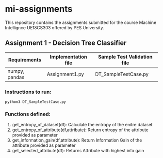 # mi-assignments
This repository contains the assignments submitted for the course Machine Intellignce UE18CS303 offered by PES University.

## Assignment 1 - Decision Tree Classifier

| Requirements  | Implementation file | Sample Test Validation file |
| --------------| ------------------- | --------------------------- |
| numpy, pandas | Assignment1.py      | DT_SampleTestCase.py        |

### Instructions to run:
```python3 DT_SampleTestCase.py```

### Functions defined:
1) get_entropy_of_dataset(df): Calculate the entropy of the enitre dataset
2) get_entropy_of_attribute(df,attribute): Return entropy of the attribute provided as parameter
3) get_information_gain(df,attribute): Return Information Gain of the attribute provided as parameter
4) get_selected_attribute(df): Returns Attribute with highest info gain

